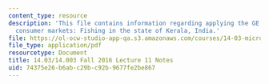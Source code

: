 ```yaml
---
content_type: resource
description: 'This file contains information regarding applying the GE framework to
  consumer markets: Fishing in the state of Kerala, India.'
file: https://ol-ocw-studio-app-qa.s3.amazonaws.com/courses/14-03-microeconomic-theory-and-public-policy-fall-2016/74375e26b6abc29bc92b9677fe2be867_MIT14_03F16_lec11.pdf
file_type: application/pdf
resourcetype: Document
title: 14.03/14.003 Fall 2016 Lecture 11 Notes
uid: 74375e26-b6ab-c29b-c92b-9677fe2be867
---
```

